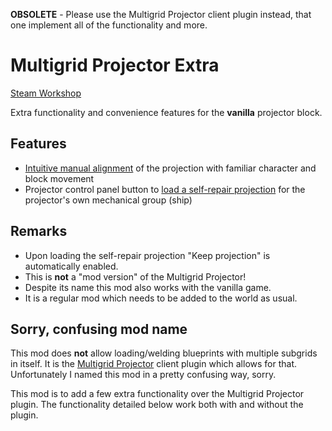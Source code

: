 **OBSOLETE** - Please use the Multigrid Projector client plugin instead, that one implement all of the functionality and more.

# Multigrid Projector Extra

[Steam Workshop](https://steamcommunity.com/sharedfiles/filedetails/?id=2497985921)

Extra functionality and convenience features for the **vanilla** projector block.

## Features
* [Intuitive manual alignment](https://www.youtube.com/watch?v=gRhkO07nUUE) of the projection with familiar character and block movement
* Projector control panel button to [load a self-repair projection](https://www.youtube.com/watch?v=yufwA0hiMX8) for the projector's own mechanical group (ship)

## Remarks
* Upon loading the self-repair projection "Keep projection" is automatically enabled.
* This is **not** a "mod version" of the Multigrid Projector!
* Despite its name this mod also works with the vanilla game.
* It is a regular mod which needs to be added to the world as usual.

## Sorry, confusing mod name

This mod does **not** allow loading/welding blueprints with multiple subgrids in itself.
It is the [Multigrid Projector](https://github.com/viktor-ferenczi/multigrid-projector/) client
plugin which allows for that. Unfortunately I named this mod in a pretty confusing way, sorry.

This mod is to add a few extra functionality over the Multigrid Projector plugin.
The functionality detailed below work both with and without the plugin.
